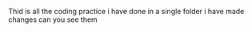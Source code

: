 Thid is all the coding practice i have done in a single folder 
i have made changes can you see them
